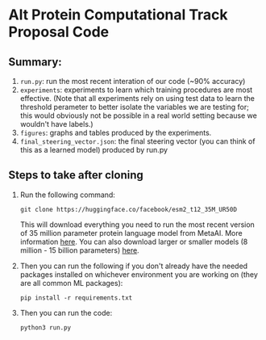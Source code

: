 # Alt Protein Computational Track Proposal Code

## Summary:
1. `run.py`: run the most recent interation of our code (~90% accuracy)
2. `experiments`: experiments to learn which training procedures are most effective. (Note that all experiments rely on using test data to learn the threshold perameter to better isolate the variables we are testing for; this would obviously not be possible in a real world setting because we wouldn't have labels.)
3. `figures`: graphs and tables produced by the experiments.
4. `final_steering_vector.json`: the final steering vector (you can think of this as a learned model) produced by run.py

## Steps to take after cloning

1. Run the following command:
   
   ```
   git clone https://huggingface.co/facebook/esm2_t12_35M_UR50D
   ```
    This will download everything you need to run the most recent version of 35 million parameter protein language model from MetaAI. More information <a href ="https://huggingface.co/facebook/esm2_t12_35M_UR50D">here</a>. You can also download larger or smaller models (8 million - 15 billion parameters) <a href="https://huggingface.co/facebook/esm2_t12_35M_UR50D">here</a>.
2. Then you can run the following if you don't already have the needed packages installed on whichever environment you are working on (they are all common ML packages):
   ```
   pip install -r requirements.txt
   ```
3. Then you can run the code:
   ```
   python3 run.py
   ```
